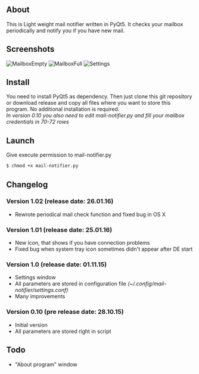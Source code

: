 ## About

This is Light weight mail notifier written in PyQt5. It checks your mailbox periodically and notify you if you have new mail.

## Screenshots
![MailboxEmpty](https://raw.github.com/rinaldus/mail-notify/master/screenshots/screen1.jpg)
![MailboxFull](https://raw.github.com/rinaldus/mail-notify/master/screenshots/screen2.jpg)
![Settings](https://raw.github.com/rinaldus/mail-notify/master/screenshots/screen3.jpg)

## Install

You need to install PyQt5 as dependency. Then just clone this git repository or download release and copy all files where you want to store this program. No additional installation is required.  
*In version 0.10 you also need to edit mail-notifier.py and fill your mailbox credentials in 70-72 rows*

## Launch

Give execute permission to mail-notifier.py
```sh
$ chmod +x mail-notifier.py
```

## Changelog
### Version 1.02 (release date: 26.01.16)
* Rewrote periodical mail check function and fixed bug in OS X

### Version 1.01 (release date: 25.01.16)
* New icon, that shows if you have connection problems
* Fixed bug when system tray icon sometimes didn't appear after DE start

### Version 1.0 (release date: 01.11.15)
* Settings window
* All parameters are stored in configuration file *(~/.config/mail-notifier/settings.conf)*
* Many improvements

### Version 0.10 (pre release date: 28.10.15)
* Initial version
* All parameters are stored right in script

## Todo
* "About program" window
